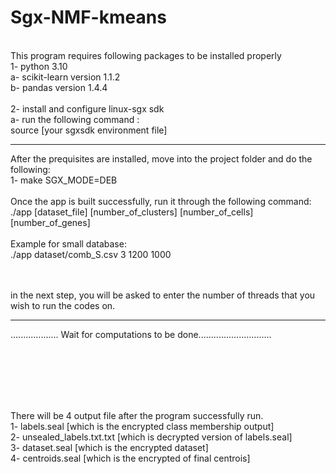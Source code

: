 # Sgx-NMF-kmeans
<br> This program requires following packages to be installed properly
<br> 1- python 3.10
<br>	a- scikit-learn version 1.1.2
<br>	b- pandas version 1.4.4
<br>
<br>2- install and configure linux-sgx sdk 
<br>	a- run the following command :
<br>	 source [your sgxsdk environment file]



----------------------------------------------------------------------------------
After the prequisites are installed, move into the project folder and do the following:
<br>
1- make SGX_MODE=DEB
<br>
<br>Once the app is built successfully, run it through the following command:
<br>./app [dataset_file] [number_of_clusters] [number_of_cells] [number_of_genes]
<br>
<br>Example for small database:
<br>./app dataset/comb_S.csv 3 1200 1000
<br><br>

<br>in the next step, you will be asked to enter the number of threads that you wish to run the codes on.

-------------------------------------------------------------------------------
................... Wait for computations to be done.............................

<br><br><br><br>


<br>There will be 4 output file after the program successfully run.
<br>1- labels.seal  			[which is the encrypted class membership output]
<br>2- unsealed_labels.txt.txt  	[which is decrypted version of labels.seal]
<br>3- dataset.seal  			[which is the encrypted dataset]
<br>4- centroids.seal			[which is the encrypted of final centrois]

